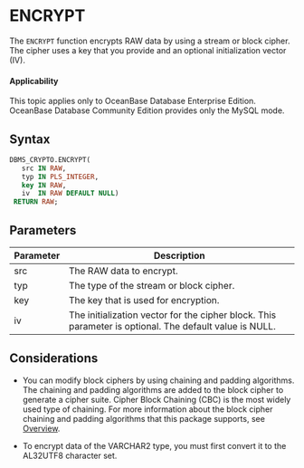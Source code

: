 ENCRYPT
============================
The `ENCRYPT` function encrypts RAW data by using a stream or block cipher. The cipher uses a key that you provide and an optional initialization vector (IV).

  <main id="notice" >
    <h4>Applicability</h4>
    <p>This topic applies only to OceanBase Database Enterprise Edition. OceanBase Database Community Edition provides only the MySQL mode. </p>
  </main>

Syntax
-----------

```sql
DBMS_CRYPTO.ENCRYPT(
   src IN RAW,
   typ IN PLS_INTEGER,
   key IN RAW,
   iv  IN RAW DEFAULT NULL)
 RETURN RAW;
```



Parameters
-------------



| **Parameter** | **Description** |
|--------|------------------------|
| src | The RAW data to encrypt.  |
| typ | The type of the stream or block cipher.  |
| key | The key that is used for encryption.  |
| iv | The initialization vector for the cipher block. This parameter is optional. The default value is NULL.  |



Considerations
-------------

* You can modify block ciphers by using chaining and padding algorithms. The chaining and padding algorithms are added to the block cipher to generate a cipher suite. Cipher Block Chaining (CBC) is the most widely used type of chaining. For more information about the block cipher chaining and padding algorithms that this package supports, see [Overview](../3800.dbms-crypto-oracle/100.dbms-crypto-overview-oracle.md).



* To encrypt data of the VARCHAR2 type, you must first convert it to the AL32UTF8 character set.


